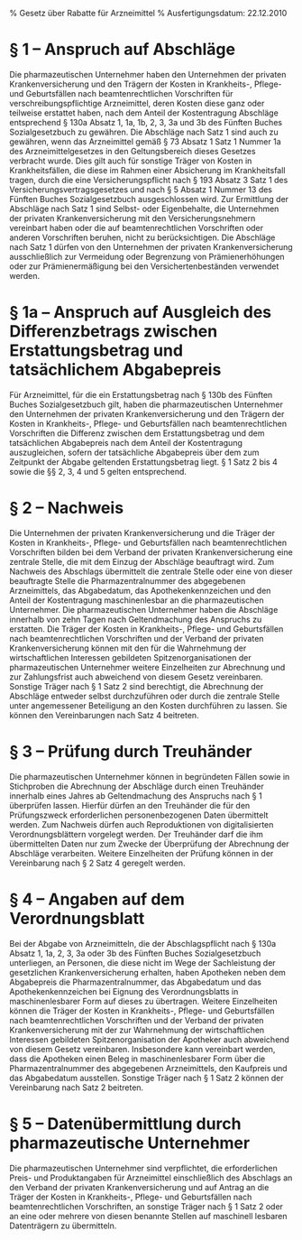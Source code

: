 % Gesetz über Rabatte für Arzneimittel
% Ausfertigungsdatum: 22.12.2010
 
# § 1 – Anspruch auf Abschläge

Die pharmazeutischen Unternehmer haben den Unternehmen der privaten Krankenversicherung und den Trägern der Kosten in Krankheits-, Pflege- und Geburtsfällen nach beamtenrechtlichen Vorschriften für verschreibungspflichtige Arzneimittel, deren Kosten diese ganz oder teilweise erstattet haben, nach dem Anteil der Kostentragung Abschläge entsprechend § 130a Absatz 1, 1a, 1b, 2, 3, 3a und 3b des Fünften Buches Sozialgesetzbuch zu gewähren. Die Abschläge nach Satz 1 sind auch zu gewähren, wenn das Arzneimittel gemäß § 73 Absatz 1 Satz 1 Nummer 1a des Arzneimittelgesetzes in den Geltungsbereich dieses Gesetzes verbracht wurde. Dies gilt auch für sonstige Träger von Kosten in Krankheitsfällen, die diese im Rahmen einer Absicherung im Krankheitsfall tragen, durch die eine Versicherungspflicht nach § 193 Absatz 3 Satz 1 des Versicherungsvertragsgesetzes und nach § 5 Absatz 1 Nummer 13 des Fünften Buches Sozialgesetzbuch ausgeschlossen wird. Zur Ermittlung der Abschläge nach Satz 1 sind Selbst- oder Eigenbehalte, die Unternehmen der privaten Krankenversicherung mit den Versicherungsnehmern vereinbart haben oder die auf beamtenrechtlichen Vorschriften oder anderen Vorschriften beruhen, nicht zu berücksichtigen. Die Abschläge nach Satz 1 dürfen von den Unternehmen der privaten Krankenversicherung ausschließlich zur Vermeidung oder Begrenzung von Prämienerhöhungen oder zur Prämienermäßigung bei den Versichertenbeständen verwendet werden.

# § 1a – Anspruch auf Ausgleich des Differenzbetrags zwischen Erstattungsbetrag und tatsächlichem Abgabepreis

Für Arzneimittel, für die ein Erstattungsbetrag nach § 130b des Fünften Buches Sozialgesetzbuch gilt, haben die pharmazeutischen Unternehmer den Unternehmen der privaten Krankenversicherung und den Trägern der Kosten in Krankheits-, Pflege- und Geburtsfällen nach beamtenrechtlichen Vorschriften die Differenz zwischen dem Erstattungsbetrag und dem tatsächlichen Abgabepreis nach dem Anteil der Kostentragung auszugleichen, sofern der tatsächliche Abgabepreis über dem zum Zeitpunkt der Abgabe geltenden Erstattungsbetrag liegt. § 1 Satz 2 bis 4 sowie die §§ 2, 3, 4 und 5 gelten entsprechend.

# § 2 – Nachweis

Die Unternehmen der privaten Krankenversicherung und die Träger der Kosten in Krankheits-, Pflege- und Geburtsfällen nach beamtenrechtlichen Vorschriften bilden bei dem Verband der privaten Krankenversicherung eine zentrale Stelle, die mit dem Einzug der Abschläge beauftragt wird. Zum Nachweis des Abschlags übermittelt die zentrale Stelle oder eine von dieser beauftragte Stelle die Pharmazentralnummer des abgegebenen Arzneimittels, das Abgabedatum, das Apothekenkennzeichen und den Anteil der Kostentragung maschinenlesbar an die pharmazeutischen Unternehmer. Die pharmazeutischen Unternehmer haben die Abschläge innerhalb von zehn Tagen nach Geltendmachung des Anspruchs zu erstatten. Die Träger der Kosten in Krankheits-, Pflege- und Geburtsfällen nach beamtenrechtlichen Vorschriften und der Verband der privaten Krankenversicherung können mit den für die Wahrnehmung der wirtschaftlichen Interessen gebildeten Spitzenorganisationen der pharmazeutischen Unternehmer weitere Einzelheiten zur Abrechnung und zur Zahlungsfrist auch abweichend von diesem Gesetz vereinbaren. Sonstige Träger nach § 1 Satz 2 sind berechtigt, die Abrechnung der Abschläge entweder selbst durchzuführen oder durch die zentrale Stelle unter angemessener Beteiligung an den Kosten durchführen zu lassen. Sie können den Vereinbarungen nach Satz 4 beitreten.

# § 3 – Prüfung durch Treuhänder

Die pharmazeutischen Unternehmer können in begründeten Fällen sowie in Stichproben die Abrechnung der Abschläge durch einen Treuhänder innerhalb eines Jahres ab Geltendmachung des Anspruchs nach § 1 überprüfen lassen. Hierfür dürfen an den Treuhänder die für den Prüfungszweck erforderlichen personenbezogenen Daten übermittelt werden. Zum Nachweis dürfen auch Reproduktionen von digitalisierten Verordnungsblättern vorgelegt werden. Der Treuhänder darf die ihm übermittelten Daten nur zum Zwecke der Überprüfung der Abrechnung der Abschläge verarbeiten. Weitere Einzelheiten der Prüfung können in der Vereinbarung nach § 2 Satz 4 geregelt werden.

# § 4 – Angaben auf dem Verordnungsblatt

Bei der Abgabe von Arzneimitteln, die der Abschlagspflicht nach § 130a Absatz 1, 1a, 2, 3, 3a oder 3b des Fünften Buches Sozialgesetzbuch unterliegen, an Personen, die diese nicht im Wege der Sachleistung der gesetzlichen Krankenversicherung erhalten, haben Apotheken neben dem Abgabepreis die Pharmazentralnummer, das Abgabedatum und das Apothekenkennzeichen bei Eignung des Verordnungsblatts in maschinenlesbarer Form auf dieses zu übertragen. Weitere Einzelheiten können die Träger der Kosten in Krankheits-, Pflege- und Geburtsfällen nach beamtenrechtlichen Vorschriften und der Verband der privaten Krankenversicherung mit der zur Wahrnehmung der wirtschaftlichen Interessen gebildeten Spitzenorganisation der Apotheker auch abweichend von diesem Gesetz vereinbaren. Insbesondere kann vereinbart werden, dass die Apotheken einen Beleg in maschinenlesbarer Form über die Pharmazentralnummer des abgegebenen Arzneimittels, den Kaufpreis und das Abgabedatum ausstellen. Sonstige Träger nach § 1 Satz 2 können der Vereinbarung nach Satz 2 beitreten.

# § 5 – Datenübermittlung durch pharmazeutische Unternehmer

Die pharmazeutischen Unternehmer sind verpflichtet, die erforderlichen Preis- und Produktangaben für Arzneimittel einschließlich des Abschlags an den Verband der privaten Krankenversicherung und auf Antrag an die Träger der Kosten in Krankheits-, Pflege- und Geburtsfällen nach beamtenrechtlichen Vorschriften, an sonstige Träger nach § 1 Satz 2 oder an eine oder mehrere von diesen benannte Stellen auf maschinell lesbaren Datenträgern zu übermitteln.

